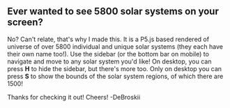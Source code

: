 ## Ever wanted to see 5800 solar systems on your screen?

No? Can't relate, that's why I made this. It is a P5.js based rendered of universe of over 5800 individual and unique solar systems (they each have their own name too!). 
Use the sidebar (or the bottom bar on mobile) to navigate and move to any solar system you'd like! On desktop, you can press __H__ to hide the sidebar, but there's more too.
Only on desktop you can press __S__ to show the bounds of the solar system regions, of which there are 1500!

Thanks for checking it out! Cheers!
-DeBroskii
